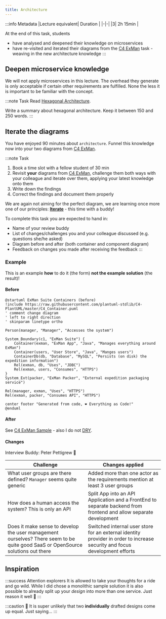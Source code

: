 ```yaml
---
title: Architecture
---
```


:::info Metadata
|Lecture equivalent| Duration |
|-|-|
|3| 2h 15min |

At the end of this task, students

* have analysed and deepened their knowledge on microservices
* have re-visited and iterated their diagrams from the [C4 ExMan](c4-exman) task - weaving in the new architecture knowledge
:::

## Deepen microservice knowledge

We will not apply microservices in this lecture. The overhead they generate is only acceptable if certain other requirements are fulfilled. None the less it is important to be familiar with the concept.

:::note Task
Read [Hexagonal Architecture](/docs/techniques/hexagonal-architecture).

Write a summary about hexagonal architecture. Keep it between 150 and 250 words.
:::

## Iterate the diagrams
You have enjoyed 90 minutes about `architecture`. Funnel this knowledge now into your two diagrams from [C4 ExMan](c4-exman).


:::note Task

1. Book a time slot with a fellow student of 30 min
2. Revisit **your** diagrams from [C4 ExMan](c4-exman), challenge them both ways with your colleague and iterate over them, applying your latest knowledge onto them
3. Write down the findings
4. Correct the findings and document them properly

We are again not aiming for the perfect diagram, we are learning once more one of our principles: [**Iterate**](/docs/theory/principles#iterate) - this time with a buddy!

To complete this task you are expected to hand in:

* Name of your review buddy
* List of changes/challenges you and your colleague discussed (e.g. questions she/he asked)
* Diagram before and after (both container and component diagram)
* Feedback on changes you made after receiving the feedback
:::

### Example

This is an example **how** to do it (the form) **not the example solution** (the result)!

#### Before

```plantuml
@startuml ExMan Suite Containers (before)
!include https://raw.githubusercontent.com/plantuml-stdlib/C4-PlantUML/master/C4_Container.puml
' comment change diagram
' left to right direction
' skinparam linetype ortho

Person(manager, "Manager", "Accesses the system")

System_Boundary(c1, "ExMan Suite") {
    Container(exman, "ExMan App", "Java", "Manages everything around ExMan")
    Container(users, "User Store", "Java", "Manges users")
    ContainerDb(db, "Database", "MySQL", "Persists (on disk) the expedition information")
    Rel(exman, db, "Uses", "JDBC")
    Rel(exman, users, "Consumes", "HTTPS")
}
System_Ext(packer, "ExMan Packer", "External expedition packaging service")

Rel(manager, exman, "Uses", "HTTPS")
Rel(exman, packer, "Consumes API", "HTTPS")

center footer "Generated from code, ❤️ Everything as Code!"
@enduml
```
#### After

See [C4 ExMan Sample](/docs/tasks/solutions/c4-exman) - also I do not [DRY](/docs/theory/principles#do-not-repeat).

#### Changes

Interview Buddy: Peter Pettigrew 🐀

|Challenge|Changes applied|
|-|-|
|What user groups are there defined? `Manager` seems quite generic|Added more than one actor as the requirements mention at least 3 user groups|
|How does a human access the system? This is only an API|Split App into an API Application and a FrontEnd to separate backend from frontend and allow separate development|
|Does it make sense to develop the user management ourselves? There seem to be quite good SaaS or OpenSource solutions out there|Switched internal user store for an external identity provider in order to increase security and focus development efforts|

## Inspiration

:::success Attention explorers
It is allowed to take your thoughts for a ride and go wild. While I did chose a monolithic sample solution it is also possible to already split up your _design_ into more than one service. Just reason it well 🤝
:::

:::caution 👀
It is super unlikely that two **individually** drafted designs come up equal. Just saying...
:::